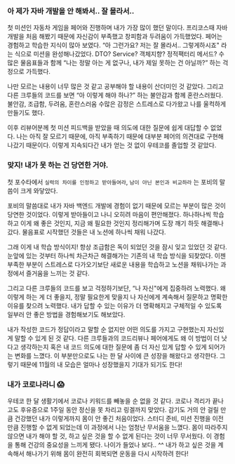 ### 아 제가 자바 개발을 안 해봐서.. 잘 몰라서..

첫 미션인 자동차 게임을 페어와 진행하며 내가 가장 많이 했던 말이다. 프리코스때 자바 개발을 처음 해봤기 때문에 자신감이 부족했고 창피함과 두려움이 가득했었다. 페어는 경험하고 학습한 지식이 많아 보였다. “아 그런가요? 저는 잘 몰라서.. 그렇게하시죠" 라는 식으로 미션을 완성해나갔었다. DTO? Service? 객체지향? 정적팩터리 메서드? 수많은 물음표들과 함께 “나는 정말 아는 게 없구나, 내가 제일 못하는 건 아닐까?” 하는 걱정으로 가득했다.

나만 모르는 내용이 너무 많은 것 같고 공부해야 할 내용이 산더미인 것 같았다. 그리고 다른 크루들의 코드를 보면 “아 이렇게 해야 하나?” 하는 불안감과 함께 혼란스러웠다. 불안감, 조급함, 두려움, 혼란스러움 수많은 감정은 스트레스로 다가왔고 나를 울컥하게 만들기도 했다.

이후 리뷰어분께 첫 미션 피드백을 받았을 때 의도에 대한 질문에 쉽게 대답할 수 없었다. 나는 아직 잘 모르기 때문에, 아직 부족하기 때문에 대부분 페어의 의견대로 구현해나갔기 때문이다. 이렇게 지속되다간 내가 얻는 것 없이 우테코를 졸업할 것 같았다.

### 맞지! 내가 못 하는 건 당연한 거야.

첫 포수타에서 `실력의 차이를 인정하고 받아들여라`, `남이 아닌 본인과 비교하라` 는 포비의 말씀이 크게 와닿았다.

포비의 말씀대로 내가 자바 백엔드 개발에 경험이 없기 때문에 모르는 부분이 많은 것이 당연한 것이었다. 이렇게 받아들이고 나니 오히려 마음이 편안해졌다. 하나하나씩 학습하고 이게 왜 좋은 것인지, 지금 왜 필요한 것인지 정리해가며 도장 깨기 하듯 해결해나갔다. 물음표로 시작했던 것들은 내 노션에 하나씩 채워 나갔다.

그래 이게 내 학습 방식이지! 항상 조급함은 독이 되었던 것을 잠시 잊고 있었던 것 같다. 눈앞에 있는 것부터 하나씩 차근차근 해결해가는 기존의 내 학습 방식을 되찾았다. 이젠 부족한 부분이 스트레스로 다가오기보단 새로운 내용을 학습하고 노션을 채워나가는 과정에서 즐거움을 느끼는 것 같다.

그리고 다른 크루들의 코드를 보고 걱정하기보단, “나 자신"에게 집중하려 노력했다. 왜 이렇게 하는 게 더 좋을지, 정말 필요한게 맞을지 나 자신에게 계속해서 질문하고 명확한 이유를 찾으려 노력했다. 내가 답할 수 있는 이유가 더 명확해지고 구체적일 수 있도록 일부러 안 좋은 방법을 경험해보기도 해보았다.

내가 작성한 코드가 정답이라고 말할 순 없지만 어떤 의도를 가지고 구현했는지 자신있게 말할 수 있게 된 것 같다. 다른 크루들과의 코드리뷰나 페어에게도 왜 이 방법이 더 낫다고 생각하는지 혹은 내 코드 의도에 대한 질문에 좀 더 자신 있게 답할 수 있게 되어가는 변화를 느꼈다. 이 부분만으로도 나는 한 달 사이에 큰 성장을 해왔다고 생각한다. 그렇기 때문에 11월의 내 모습은 얼마나 성장했을지 기대가 되기도 한다!

### 내가 코로나라니 😱

우테코 한 달 생활기에서 코로나 키워드를 빼놓을 순 없을 것 같다. 코로나 격리가 끝나고도 후유증으로 1주일 동안 정신을 못 차리고 링겔까지 맞았다. 감기도 거의 안 걸릴 만큼 건강했던 내가 이렇게까지 몸이 안 좋긴 처음이었다. 스터디 준비, 미션 진행을 이전만큼 진행할 수 없게 되었는데 이 과정에서 나는 엄청난 무서움을 느꼈다. 몸이 따라주지 않으면 내가 해야 할 것, 하고 싶은 것을 할 수 없게 된다는 것이 너무 무서웠다. 이 경험을 통해 건강의 중요성을 느끼게 됐다. 나이가 들었나 보다.. ^^ 내가 하고 싶은 것을 계속해서 해나가기 위해 몸이 완전히 회복되면 운동을 다시 시작하려 한다!

